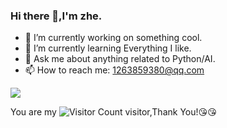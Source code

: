 ### Hi there 👋,I'm zhe.

- 🔭 I’m currently working on something cool.
- 🌱 I’m currently learning Everything I like.
- 💬 Ask me about anything related to Python/AI.
- 📫 How to reach me: 1263859380@qq.com

![](https://github-readme-stats.vercel.app/api?username=shinejjy&show_icons=true&theme=transparent)

You are my ![Visitor Count](https://profile-counter.glitch.me/shinejjy/count.svg) visitor,Thank You!:kissing_heart::kissing_heart:
